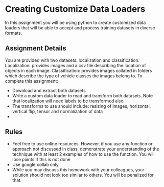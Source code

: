 # Creating Customize Data Loaders
In this assignment you will be using python to create customized data loaders that will be able to accept and process training datasets in diverse formats. 

## Assignment Details
You are provided with two datasets: localization and classification. 
Localization: provides images and a csv file describing the location of objects in each image. 
Classification: provides images collated in folders which describe the type of vehicle classes the images belong to. 
To complete this assignment:
* Download and extract both datasets
* Write a custom data loader to read and transform both datasets. Note that localization will need labels to be transformed also. 
* The transforms to use should include: resizing of images, horizontal, vertical flip, tensor and normalization of data
* 

## Rules
* Feel free to use online resources. However, if you use any function or approach not discussed in class, demonstrate your understanding of the technique with at least 2 examples of how to use the function. You will lose points if this is not done
* Use google collab only
* While you may discuss this homework with your colleagues, your solution should not look too similar to others. You will be penalized for that. 

